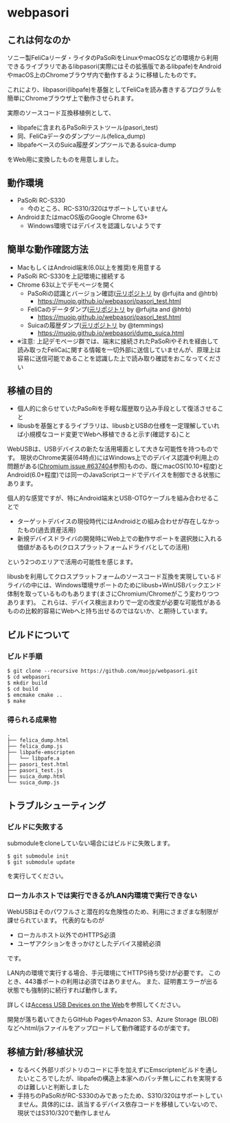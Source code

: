 # webpasori

## これは何なのか

ソニー製FeliCaリーダ・ライタのPaSoRiをLinuxやmacOSなどの環境から利用できるライブラリであるlibpasori(実際にはその拡張版であるlibpafe)をAndroidやmacOS上のChromeブラウザ内で動作するように移植したものです。

これにより、libpasori(libpafe)を基盤としてFeliCaを読み書きするプログラムを簡単にChromeブラウザ上で動作させられます。

実際のソースコード互換移植例として、

 * libpafeに含まれるPaSoRiテストツール(pasori_test)
 * 同、FeliCaデータのダンプツール(felica_dump)
 * libpafeベースのSuica履歴ダンプツールであるsuica-dump

をWeb用に変換したものを用意しました。

## 動作環境

 * PaSoRi RC-S330
   * 今のところ、RC-S310/320はサポートしていません
 * AndroidまたはmacOS版のGoogle Chrome 63+
   * Windows環境ではデバイスを認識しないようです

## 簡単な動作確認方法

 * MacもしくはAndroid端末(6.0以上を推奨)を用意する
 * PaSoRi RC-S330を上記環境に接続する
 * Chrome 63以上でデモページを開く
   * PaSoRiの認識とバージョン確認([元リポジトリ](https://github.com/rfujita/libpafe/) by @rfujita and @htrb)
     * https://muojp.github.io/webpasori/pasori_test.html
   * FeliCaのデータダンプ([元リポジトリ](https://github.com/rfujita/libpafe/) by @rfujita and @htrb)
     * https://muojp.github.io/webpasori/pasori_test.html
   * Suicaの履歴ダンプ([元リポジトリ](https://github.com/temmings/suica-dump/) by @temmings)
     * https://muojp.github.io/webpasori/dump_suica.html
 * ※注意: 上記デモページ群では、端末に接続されたPaSoRiやそれを経由して読み取ったFeliCaに関する情報を一切外部に送信していませんが、原理上は容易に送信可能であることを認識した上で読み取り確認をおこなってください

## 移植の目的

 * 個人的に余らせていたPaSoRiを手軽な履歴取り込み手段として復活させること
 * libusbを基盤とするライブラリは、libusbとUSBの仕様を一定理解していれば小規模なコード変更でWebへ移植できると示す(確認する)こと

WebUSBは、USBデバイスの新たな活用場面として大きな可能性を持つものです。
現状のChrome実装(64時点)にはWindows上でのデバイス認識や利用上の問題がある([Chromium issue #637404](https://bugs.chromium.org/p/chromium/issues/detail?id=637404)参照)ものの、既にmacOS(10.10+程度)とAndroid(6.0+程度)では同一のJavaScriptコードでデバイスを制御できる状態にあります。

個人的な感覚ですが、特にAndroid端末とUSB-OTGケーブルを組み合わせることで

 * ターゲットデバイスの現役時代にはAndroidとの組み合わせが存在しなかったもの(過去資産活用)
 * 新規デバイスドライバの開発時にWeb上での動作サポートを選択肢に入れる価値があるもの(クロスプラットフォームドライバとしての活用)

という2つのエリアで活用の可能性を感じます。

libusbを利用してクロスプラットフォームのソースコード互換を実現しているドライバの中には、Windows環境サポートのためにlibusb+WinUSBバックエンド体制を取っているものもあります(まさにChromium/Chromeがこう変わりつつあります)。
これらは、デバイス検出まわりで一定の改変が必要な可能性があるものの比較的容易にWebへと持ち出せるのではないか、と期待しています。

## ビルドについて

### ビルド手順

```
$ git clone --recursive https://github.com/muojp/webpasori.git
$ cd webpasori
$ mkdir build
$ cd build
$ emcmake cmake ..
$ make
```

### 得られる成果物

```
.
├── felica_dump.html
├── felica_dump.js
├── libpafe-emscripten
│   └── libpafe.a
├── pasori_test.html
├── pasori_test.js
├── suica_dump.html
└── suica_dump.js
```

## トラブルシューティング

### ビルドに失敗する

submoduleをcloneしていない場合にはビルドに失敗します。

```
$ git submodule init
$ git submodule update
```

を実行してください。

### ローカルホストでは実行できるがLAN内環境で実行できない

WebUSBはそのパワフルさと潜在的な危険性のため、利用にさまざまな制限が課せられています。
代表的なものが

 * ローカルホスト以外でのHTTPS必須
 * ユーザアクションをきっかけとしたデバイス接続必須

です。

LAN内の環境で実行する場合、手元環境にてHTTPS待ち受けが必要です。
このとき、443番ポートの利用は必須ではありません。
また、証明書エラーが出る状態でも強制的に続行すれば動作します。

詳しくは[Access USB Devices on the Web](https://developers.google.com/web/updates/2016/03/access-usb-devices-on-the-web)を参照してください。

開発が落ち着いてきたらGitHub PagesやAmazon S3、Azure Storage (BLOB)などへhtml/jsファイルをアップロードして動作確認するのが楽です。

## 移植方針/移植状況

 * なるべく外部リポジトリのコードに手を加えずにEmscriptenビルドを通したいところでしたが、libpafeの構造上本家へのパッチ無しにこれを実現するのは難しいと判断しました
 * 手持ちのPaSoRiがRC-S330のみであったため、S310/320はサポートしていません。具体的には、該当するデバイス依存コードを移植していないので、現状ではS310/320で動作しません

